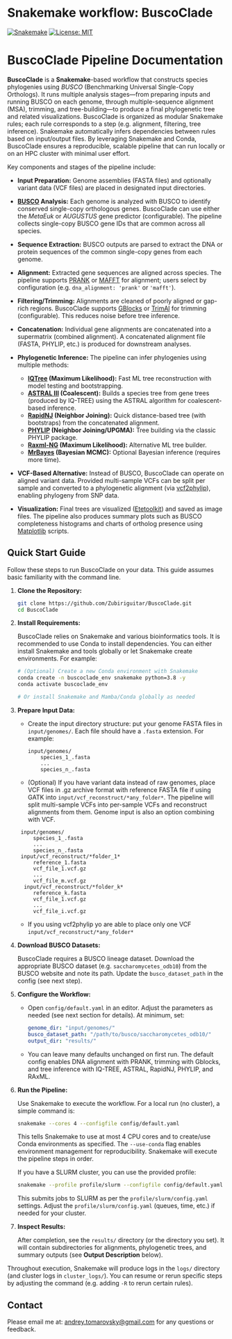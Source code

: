# Snakemake workflow: BuscoClade

[![Snakemake](https://img.shields.io/badge/snakemake-<8.0-brightgreen.svg)](https://snakemake.github.io)
[![License: MIT](https://img.shields.io/badge/License-MIT-yellow.svg)](https://opensource.org/licenses/MIT)

# BuscoClade Pipeline Documentation

**BuscoClade** is a **Snakemake**-based workflow that constructs species phylogenies using *BUSCO* (Benchmarking Universal Single-Copy Orthologs). It runs multiple analysis stages—from preparing inputs and running BUSCO on each genome, through multiple-sequence alignment (MSA), trimming, and tree-building—to produce a final phylogenetic tree and related visualizations. BuscoClade is organized as modular Snakemake rules; each rule corresponds to a step (e.g. alignment, filtering, tree inference). Snakemake automatically infers dependencies between rules based on input/output files. By leveraging Snakemake and Conda, BuscoClade ensures a reproducible, scalable pipeline that can run locally or on an HPC cluster with minimal user effort.

Key components and stages of the pipeline include:

* **Input Preparation:** Genome assemblies (FASTA files) and optionally variant data (VCF files) are placed in designated input directories.
* **[BUSCO](https://busco.ezlab.org/) Analysis:** Each genome is analyzed with BUSCO to identify conserved single-copy orthologous genes. BuscoClade can use either the *MetaEuk* or *AUGUSTUS* gene predictor (configurable). The pipeline collects single-copy BUSCO gene IDs that are common across all species.
* **Sequence Extraction:** BUSCO outputs are parsed to extract the DNA or protein sequences of the common single-copy genes from each genome.
* **Alignment:** Extracted gene sequences are aligned across species. The pipeline supports [PRANK](http://wasabiapp.org/software/prank/) or [MAFFT](https://mafft.cbrc.jp/alignment/software/) for alignment; users select by configuration (e.g. `dna_alignment: 'prank'` or `'mafft'`).
* **Filtering/Trimming:** Alignments are cleaned of poorly aligned or gap-rich regions. BuscoClade supports [GBlocks](https://academic.oup.com/mbe/article/17/4/540/1127654) or [TrimAl](http://trimal.cgenomics.org/) for trimming (configurable). This reduces noise before tree inference.
* **Concatenation:** Individual gene alignments are concatenated into a supermatrix (combined alignment). A concatenated alignment file (FASTA, PHYLIP, etc.) is produced for downstream analyses.
* **Phylogenetic Inference:** The pipeline can infer phylogenies using multiple methods:

  * **[IQTree](http://www.iqtree.org/) (Maximum Likelihood):** Fast ML tree reconstruction with model testing and bootstrapping.
  * **[ASTRAL III](https://bmcbioinformatics.biomedcentral.com/articles/10.1186/s12859-018-2129-y) (Coalescent):** Builds a species tree from gene trees (produced by IQ-TREE) using the ASTRAL algorithm for coalescent-based inference.
  * **[RapidNJ](https://birc.au.dk/software/rapidnj) (Neighbor Joining):** Quick distance-based tree (with bootstraps) from the concatenated alignment.
  * **[PHYLIP](https://phylipweb.github.io/phylip/) (Neighbor Joining/UPGMA):** Tree building via the classic PHYLIP package.
  * **[Raxml-NG](https://github.com/amkozlov/raxml-ng) (Maximum Likelihood):** Alternative ML tree builder.
  * **[MrBayes](https://nbisweden.github.io/MrBayes/) (Bayesian MCMC):** Optional Bayesian inference (requires more time).
* **VCF-Based Alternative:** Instead of BUSCO, BuscoClade can operate on aligned variant data. Provided multi-sample VCFs can be split per sample and converted to a phylogenetic alignment (via [vcf2phylip](https://github.com/edgardomortiz/vcf2phylip)), enabling phylogeny from SNP data.
* **Visualization:** Final trees are visualized ([Etetoolkit](http://etetoolkit.org/)) and saved as image files. The pipeline also produces summary plots such as BUSCO completeness histograms and charts of ortholog presence using [Matplotlib](https://matplotlib.org/stable/) scripts.




## Quick Start Guide

Follow these steps to run BuscoClade on your data. This guide assumes basic familiarity with the command line.

1. **Clone the Repository:**

   ```bash
   git clone https://github.com/Zubiriguitar/BuscoClade.git
   cd BuscoClade
   ```

2. **Install Requirements:**

   BuscoClade relies on Snakemake and various bioinformatics tools. It is recommended to use Conda to install dependencies. You can either install Snakemake and tools globally or let Snakemake create environments. For example:

   ```bash
   # (Optional) Create a new Conda environment with Snakemake
   conda create -n buscoclade_env snakemake python=3.8 -y
   conda activate buscoclade_env

   # Or install Snakemake and Mamba/Conda globally as needed
   ```

3. **Prepare Input Data:**

   * Create the input directory structure: put your genome FASTA files in `input/genomes/`. Each file should have a `.fasta` extension. For example:

     ```
     input/genomes/
         species_1_.fasta
         ...
         species_n_.fasta
     ```
   * (Optional) If you have variant data instead of raw genomes, place VCF files in .gz archive format with reference FASTA file if using GATK into `input/vcf_reconstruct/*any_folder*`. The pipeline will split multi-sample VCFs into per-sample VCFs and reconstruct alignments from them. Genome input is also an option combining with VCF. 
   
    ```
     input/genomes/
         species_1_.fasta
         ...
         species_n_.fasta
     input/vcf_reconstruct/*folder_1*
         reference_1.fasta
         vcf_file_1.vcf.gz
         ...
         vcf_file_m.vcf.gz
      input/vcf_reconstruct/*folder_k*
         reference_k.fasta
         vcf_file_1.vcf.gz
         ...
         vcf_file_i.vcf.gz
     ```

   * If you using vcf2phylip yo are able to place only one VCF `input/vcf_reconstruct/*any_folder*`

4. **Download BUSCO Datasets:**

   BuscoClade requires a BUSCO lineage dataset. Download the appropriate BUSCO dataset (e.g. `saccharomycetes_odb10`) from the BUSCO website and note its path. Update the `busco_dataset_path` in the config (see next step).

5. **Configure the Workflow:**

   * Open `config/default.yaml` in an editor. Adjust the parameters as needed (see next section for details). At minimum, set:

     ```yaml
     genome_dir: "input/genomes/"
     busco_dataset_path: "/path/to/busco/saccharomycetes_odb10/"
     output_dir: "results/"
     ```
   * You can leave many defaults unchanged on first run. The default config enables DNA alignment with PRANK, trimming with Gblocks, and tree inference with IQ-TREE, ASTRAL, RapidNJ, PHYLIP, and RAxML.

6. **Run the Pipeline:**

   Use Snakemake to execute the workflow. For a local run (no cluster), a simple command is:

   ```bash
   snakemake --cores 4 --configfile config/default.yaml
   ```

   This tells Snakemake to use at most 4 CPU cores and to create/use Conda environments as specified. The `--use-conda` flag enables environment management for reproducibility. Snakemake will execute the pipeline steps in order.

   If you have a SLURM cluster, you can use the provided profile:

   ```bash
   snakemake --profile profile/slurm --configfile config/default.yaml
   ```

   This submits jobs to SLURM as per the `profile/slurm/config.yaml` settings. Adjust the `profile/slurm/config.yaml` (queues, time, etc.) if needed for your cluster.

7. **Inspect Results:**

   After completion, see the `results/` directory (or the directory you set). It will contain subdirectories for alignments, phylogenetic trees, and summary outputs (see **Output Description** below).

Throughout execution, Snakemake will produce logs in the `logs/` directory (and cluster logs in `cluster_logs/`). You can resume or rerun specific steps by adjusting the command (e.g. adding `-R` to rerun certain rules).

## Contact

Please email me at: <andrey.tomarovsky@gmail.com> for any questions or feedback.

